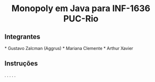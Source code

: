 <h1 style="text-align: center">Monopoly em Java para INF-1636 PUC-Rio</h1>

<h2>Integrantes</h2>
* Gustavo Zalcman (Aggrus)
* Mariana Clemente
* Arthur Xavier

<h2>Instruções</h2>
.
.
.
.
.
